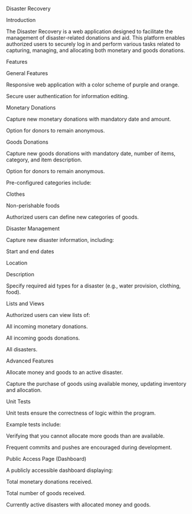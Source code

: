 Disaster Recovery 

Introduction

The Disaster Recovery is a web application designed to facilitate the management of disaster-related donations and aid. This platform enables authorized users to securely log in and perform various tasks related to capturing, managing, and allocating both monetary and goods donations.

Features

General Features

Responsive web application with a color scheme of purple and orange.

Secure user authentication for information editing.

Monetary Donations

Capture new monetary donations with mandatory date and amount.

Option for donors to remain anonymous.

Goods Donations

Capture new goods donations with mandatory date, number of items, category, and item description.

Option for donors to remain anonymous.

Pre-configured categories include:

Clothes

Non-perishable foods

Authorized users can define new categories of goods.

Disaster Management

Capture new disaster information, including:

Start and end dates

Location

Description

Specify required aid types for a disaster (e.g., water provision, clothing, food).

Lists and Views

Authorized users can view lists of:

All incoming monetary donations.

All incoming goods donations.

All disasters.

Advanced Features

Allocate money and goods to an active disaster.

Capture the purchase of goods using available money, updating inventory and allocation.

Unit Tests

Unit tests ensure the correctness of logic within the program.

Example tests include:

Verifying that you cannot allocate more goods than are available.

Frequent commits and pushes are encouraged during development.

Public Access Page (Dashboard)

A publicly accessible dashboard displaying:

Total monetary donations received.

Total number of goods received.

Currently active disasters with allocated money and goods.
